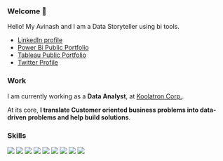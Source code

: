 <!-- <h1 align="center">Hi 👋, I'm Avinash Gupta</h1>
<h3 align="center">Passionate Data Storyteller</h3>

<p align="left"> <img src="https://komarev.com/ghpvc/?username=avinashg13&label=Profile%20views&color=0e75b6&style=flat" alt="avinashg13" /> </p>

<p align="left"> <a href="https://twitter.com/avinashgupta95" target="blank"><img src="https://img.shields.io/twitter/follow/avinashgupta95?logo=twitter&style=for-the-badge" alt="avinashgupta95" /></a> </p>

- 🌱 I’m currently learning **SQL,VBA Automation,**

- 👨‍💻 All of my projects are available at [https://www.novypro.com/profile_projects/avinashg13](https://www.novypro.com/profile_projects/avinashg13)

- 💬 Ask me about **Advance Excel , Power Bi , VBA Automation**

- 📫 How to reach me **Guptaavinash1311@gmail.com**

<h3 align="left">Connect with me:</h3>
<p align="left">
<a href="https://twitter.com/avinashgupta95" target="blank"><img align="center" src="https://raw.githubusercontent.com/rahuldkjain/github-profile-readme-generator/master/src/images/icons/Social/twitter.svg" alt="avinashgupta95" height="30" width="40" /></a>
</p>

<h3 align="left">Languages and Tools:</h3>
<p align="left"> <a href="https://www.mysql.com/" target="_blank" rel="noreferrer"> <img src="https://raw.githubusercontent.com/devicons/devicon/master/icons/mysql/mysql-original-wordmark.svg" alt="mysql" width="40" height="40"/> </a> </p>
<p><img align="left" src="https://github-readme-stats.vercel.app/api/top-langs?username=avinashg13&show_icons=true&locale=en&layout=compact" alt="avinashg13" /></p
<p>&nbsp;<img align="center" src="https://github-readme-stats.vercel.app/api?username=avinashg13&show_icons=true&locale=en" alt="avinashg13" /></p>
 -->
<!--
Here are some ideas to get you started:

- 🔭 I’m currently working on
- 🌱 I’m currently learning ...
- 👯 I’m looking to collaborate on ...
- 🤔 I’m looking for help with ...
- 💬 Ask me about ...
- 📫 How to reach me: ...
- 😄 Pronouns: ...
- ⚡ Fun fact: ...
-->

### Welcome 👋
Hello! My Avinash and I am a Data Storyteller using bi tools.

* [LinkedIn profile](https://www.linkedin.com/in/avinashgupta13/)
* [Power Bi Public Portfolio](https://www.novypro.com/profile_projects/avinashgupta)
* [Tableau Public Portfolio](https://public.tableau.com/app/profile/avinash.gupta13)
* [Twitter Profile](https://twitter.com/thedataminerr)


### Work
I am currently working as a **Data Analyst**, at [Koolatron Corp.](https://www.koolatron.com/). 
<!-- where I am cleaning and converting the raw data using excel and Load the data into visualization tools like Tableau and extracting meaningful insights by creating, analysing data using visualization tools like Tableau.

<!-- Before this, I was a **Data Science and Solutions Engineering Manager** at [Adapdix Corp,](https://www.adapdix.com/) putting the power of AI/ML on the Edge for [Industry 4.0](https://www.forbes.com/sites/bernardmarr/2018/09/02/what-is-industry-4-0-heres-a-super-easy-explanation-for-anyone/?sh=587ea6ab9788) and next-generation [Smart Factory](https://www2.deloitte.com/us/en/insights/focus/industry-4-0/smart-factory-connected-manufacturing.html). -->

<!-- Even before that, I was a **Sr. Principal Engineer** developing power semiconductor technologies and applying AI/ML for semiconductor product/tech deveklopment at [ON Semiconductor, also known as onsemi](https://www.onsemi.com/). -->

At its core, **I translate Customer oriented business problems into data-driven problems and help build solutions**.

<!-- ### Currently... -->

<!-- - 🔭 Writing a book with [Apress/Springer](https://www.apress.com/us) on the topic of ***"Productive and Efficient Data Science"***. You can [pre-order the book here](https://www.amazon.com/Productive-Efficient-Data-Science-Python/dp/1484281209/). -->
<!-- <img src="https://raw.githubusercontent.com/tirthajyoti/tirthajyoti/master/Cover-Productive%20and%20Efficient%20Data%20Science.jpg" width="300" align="middle"> -->

<!-- - 🔭 I’m currently working on: lectures/workshops, courses, and spreading knowledge on machine learning/statistical modeling. In particular, I serving as the **Track Chair of "AI Optimization" track** for the **[ValleyML AI Expo 2021](https://www.valleyml.ai/)**. Also, I am developing course content for the **[ValleyML Fellowship program](https://www.valleyml.ai/fellowship)**. -->

<!-- - 🌱 I’m currently learning: _ML flow management tools_, _Ray serve and distributed computing_, and how AI/ML applies to the various aspects of the Industrial IoT sector. -->

<!-- - 👯 I’m looking to collaborate on: **Data science/ML books**. Probably will use [Jupyter Books](https://jupyterbook.org/intro.html) and [Leanpub platform](https://leanpub.com/) -->

<!-- ### Books, lectures, articles -->
<!-- I publish highly-cited articles regularly on data science and machine learning topics, on leading platforms such [Towards Data Science](https://towardsdatascience.com/@tirthajyoti), [KDNuggets](https://www.kdnuggets.com/author/tirthajyoti-sarkar), and [Analytics Vidya](https://medium.com/analytics-vidhya/why-a-business-analytics-problem-demands-all-of-your-expertise-at-once-1290170808c4).  -->

<!-- I also teach [IEEE/ACM workshops on data science/ machine learning](https://valleyml.thinkific.com/bundles/machine-learning-and-deep-learning-boot-camp). -->

<!-- My first data science related book [Data wrangling with Python](https://www.amazon.com/Data-Wrangling-Python-Creating-actionable-ebook/dp/B07JF26NGJ) was published on February, 2019. In future, I wish to self-publish a second book about Hands-on mathematics/statistics for data scientists. -->

### Skills
![](https://img.shields.io/badge/Code-Python-informational?style=flat&logo=python&logoColor=white&color=2CD4A7)
![](https://img.shields.io/badge/DataViz-NumPy-informational?style=flat&logo=Numpy&logoColor=white&color=2CD4A7)
![](https://img.shields.io/badge/DataViz-Pandas-informational?style=flat&logo=pandas&logoColor=white&color=2CD4A7)
![](https://img.shields.io/badge/DataViz-Metplotlib-informational?style=flat&logo=metplotlib&logoColor=white&color=2CD4A7)
![](https://img.shields.io/badge/DataViz-Seaborn-informational?style=flat&logo=seaborn&logoColor=white&color=2CD4A7)
![](https://img.shields.io/badge/DataViz-Tableau-informational?style=flat&logo=tableau&logoColor=white&color=2CD4A7)
![](https://img.shields.io/badge/DataViz-PowerBi-informational?style=flat&logo=tableau&logoColor=white&color=2CD4A7)
![](https://img.shields.io/badge/Database-MSSQL-informational?style=flat&logo=postgresql&logoColor=white&color=2CD4A7)
![](https://img.shields.io/badge/DataViz-Excel-informational?style=flat&logo=mssql&logoColor=white&color=2CD4A7)
<!-- ![](https://img.shields.io/badge/Code-R-informational?style=flat&logo=r&logoColor=white&color=2CD4A7) -->
<!-- ![](https://img.shields.io/badge/Database-InfluxDB-informational?style=flat&logo=influxdb&logoColor=white&color=2CD4A7) -->
<!-- ![](https://img.shields.io/badge/Frontend-HTML-informational?style=flat&logo=html5&logoColor=white&color=2CD4A7) -->
<!-- ![](https://img.shields.io/badge/Frontend-CSS-informational?style=flat&logo=css&logoColor=white&color=2CD4A7) -->
<!-- ![](https://img.shields.io/badge/Frontend-JavaScript-informational?style=flat&logo=javascript&logoColor=white&color=2CD4A7) -->
<!-- ![](https://img.shields.io/badge/Frontend-D3.js-informational?style=flat&logo=d3js&logoColor=white&color=2CD4A7) -->
<!-- ![](https://img.shields.io/badge/Editor-VS-Code-informational?style=flat&logo=vscode&logoColor=white&color=2CD4A7) -->
<!-- ![](https://img.shields.io/badge/Shell-Bash-informational?style=flat&logo=bash&logoColor=white&color=2CD4A7) -->
<!-- ![](https://img.shields.io/badge/DeepLearning-Keras-informational?style=flat&logo=pytorch&logoColor=white&color=2CD4A7) -->
<!-- ![](https://img.shields.io/badge/DeepLearning-PyTorch-informational?style=flat&logo=keras&logoColor=white&color=2CD4A7) -->

<!-- ### Open-source -->

<!-- ![Anurag's github stats](https://github-readme-stats.vercel.app/api?username=tirthajyoti) -->


<!-- My open-source projects spans the topics of, -->

<!-- - general data analytics,  -->
<!-- - machine learning,  -->
<!-- - deep learning,  -->
<!-- - computer vision and image processing,  -->
<!-- - math and statistics,  -->
<!-- - synthetic data generation, etc. -->

<!-- I have published multiple Python packages related to data analytics and statistical modeling. [See this page](https://tirthajyoti.github.io/GithubProjects.html) for my projects -->

<!-- [![Top Langs](https://github-readme-stats.vercel.app/api/top-langs/?username=tirthajyoti)](https://github.com/tirthajyoti/github-readme-stats) -->

<!-- ### Contribution to the technical community -->

<!-- Currently, in the organizing committe of [ValleyML AI Expo 2021](https://www.valleyml.ai/). -->

<!-- I served on the Technical Content Committee for the [Open Data Science Conference (ODSC) West, 2020](https://odsc.com/california/). -->

<!-- In 2015, I was elevated to the grade of **[Senior Member of IEEE](https://www.ieee.org/membership/senior/senior-requirements.html)** for my contributions towards power electronics. I have **authored/co-authored more than 25 peer-reviewed Transaction and Conference papers, 2 monographs/book chapters, and 4 U.S. Patents**. Here is my [Google Scholar Page](https://scholar.google.com/citations?user=PUAA0uQAAAAJ&hl=en). -->

<!-- I also serve on the technical program committee as Track/Topic chair in numerous IEEE conferences. I am the co-chair of the [Semiconductor Committee of Power Supply Manufacturers' Association (PSMA)](https://www.psma.com/meetings/semiconductor-committee-0). -->
